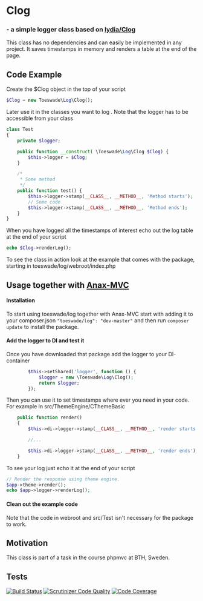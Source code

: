 # Clog 
### - a simple logger class based on [lydia/Clog](https://github.com/mosbth/lydia/blob/master/src/CLog/CLog.php)


This class has no dependencies and can easily be implemented in any project. It saves timestamps in memory and renders a table at the end of the page.

## Code Example

Create the $Clog object in the top of your script

```php
$Clog = new Toeswade\Log\Clog();
```

Later use it in the classes you want to log . Note that the logger has to be accessible from your class

```php
class Test 
{
	private $logger;

	public function __construct( \Toeswade\Log\Clog $Clog) {
		$this->logger = $Clog;
	}

	/*
	 * Some method
	 */
	public function test() {
		$this->logger->stamp(__CLASS__, __METHOD__, 'Method starts');
		// Some code
		$this->logger->stamp(__CLASS__, __METHOD__, 'Method ends');
	}
}
```

When you have logged all the timestamps of interest echo out the log table at the end of your script

```php
echo $Clog->renderLog();
```

To see the class in action look at the example that comes with the package, starting in toeswade/log/webroot/index.php

## Usage together with [Anax-MVC](https://github.com/mosbth/Anax-MVC)

#### Installation
To start using toeswade/log together with Anax-MVC start with adding it to your composer.json `"toeswade/log": "dev-master"` and then run `composer update` to install the package.

#### Add the logger to DI and test it
Once you have downloaded that package add the logger to your DI-container

```php
        $this->setShared('logger', function () {
            $logger = new \Toeswade\Log\Clog();
            return $logger;
        });
```

Then you can use it to set timestamps where ever you need in your code. For example in src/ThemeEngine/CThemeBasic

```php
    public function render()
    {
        $this->di->logger->stamp(__CLASS__, __METHOD__, 'render starts');

        //...

        $this->di->logger->stamp(__CLASS__, __METHOD__, 'render ends');
    }
```

To see your log just echo it at the end of your script 

```php
// Render the response using theme engine.
$app->theme->render();
echo $app->logger->renderLog();
```

#### Clean out the example code
Note that the code in webroot and src/Test isn't necessary for the package to work.


## Motivation

This class is part of a task in the course phpmvc at BTH, Sweden.

## Tests

[![Build Status](https://travis-ci.org/aa222di/toeswade-log.svg?branch=master)](https://travis-ci.org/aa222di/toeswade-log)
[![Scrutinizer Code Quality](https://scrutinizer-ci.com/g/aa222di/toeswade-log/badges/quality-score.png?b=master)](https://scrutinizer-ci.com/g/aa222di/toeswade-log/?branch=master)
[![Code Coverage](https://scrutinizer-ci.com/g/aa222di/toeswade-log/badges/coverage.png?b=master)](https://scrutinizer-ci.com/g/aa222di/toeswade-log/?branch=master)

